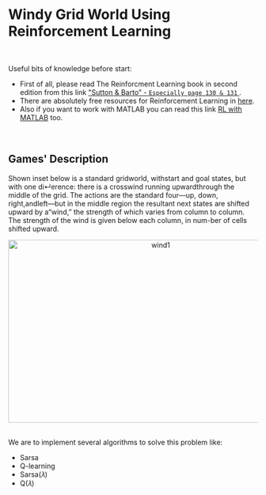 # Windy Grid World Using Reinforcement Learning
<br />


Useful bits of knowledge before start:
+ First of all, please read The Reinforcment Learning book in second edition from this link ["Sutton & Barto" - ``Especially page 130 & 131`` ](https://www.dbooks.org/reinforcement-learning-0262039249/). 
+ There are absolutely free resources for Reinforcement Learning in [here](https://medium.com/datadriveninvestor/absolutely-free-resources-for-reinforcement-learning-d16a5230cb0f).
+ Also if you want to work with MATLAB you can read this link [RL with MATLAB](https://github.com/MinaR-90/Self-Driving-Cab-Using-Reinforcement-Learning/issues/1) too. 
<br /><br /><br />


##  Games' Description

Shown inset below is a standard gridworld, withstart and goal states, but with one di↵erence: there is a crosswind running upwardthrough the middle of the grid. The actions are the standard four—up, down, right,andleft—but in the middle region the resultant next states are shifted upward by a“wind,” the strength of which varies from column to column. The strength of the wind is given below each column, in num-ber of cells shifted upward.


<p align="center">
<img width="600" height="370" alt="wind1" src="https://user-images.githubusercontent.com/71558720/103968491-f6280f80-5131-11eb-8589-fced916613db.PNG"><br /><br />
<p align="center">

We are to implement several algorithms to solve this problem like:
- Sarsa
- Q-learning
- Sarsa(𝜆)
- Q(𝜆)
